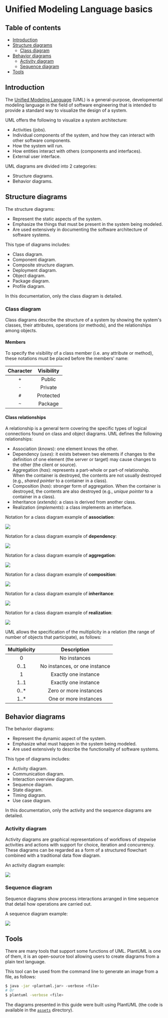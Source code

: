 # Unified Modeling Language basics

## Table of contents

- [Introduction](#introduction)
- [Structure diagrams](#structure-diagrams)
    - [Class diagram](#class-diagram)
- [Behavior diagrams](#behavior-diagrams)
    - [Activity diagram](#activity-diagram)
    - [Sequence diagram](#sequence-diagram)
- [Tools](#tools)

## Introduction

The [Unified Modeling Language](https://en.wikipedia.org/wiki/Unified_Modeling_Language) (UML) is a general-purpose, developmental modeling language in the field of software engineering that is intended to provide a standard way to visualize the design of a system.

UML offers the following to visualize a system architecture:

- Activities (jobs).
- Individual components of the system, and how they can interact with other software components.
- How the system will run.
- How entities interact with others (components and interfaces).
- External user interface.

UML diagrams are divided into 2 categories:

- Structure diagrams.
- Behavior diagrams.

## Structure diagrams

The structure diagrams:

- Represent the static aspects of the system.
- Emphasize the things that must be present in the system being modeled.
- Are used extensively in documenting the software architecture of software systems.

This type of diagrams includes:

- Class diagram.
- Component diagram.
- Composite structure diagram.
- Deployment diagram.
- Object diagram.
- Package diagram.
- Profile diagram.

In this documentation, only the class diagram is detailed.

### Class diagram

Class diagrams describe the structure of a system by showing the system's classes, their attributes, operations (or methods), and the relationships among objects.

#### Members

To specify the visibility of a class member (i.e. any attribute or method), these notations must be placed before the members' name:

| Character | Visibility |
| :---: | :---: |
| `+` | Public |
| `-` | Private |
| `#` | Protected |
| `~` | Package |

#### Class relationships

A relationship is a general term covering the specific types of logical connections found on class and object diagrams. UML defines the following relationships:

- Association (*knows*): one element knows the other.
- Dependency (*uses*): it exists between two elements if changes to the definition of one element (the server or target) may cause changes to the other (the client or source).
- Aggregation (*has*): represents a part-whole or part-of relationship. When the container is destroyed, the contents are not usually destroyed (e.g., *shared pointer* to a container in a class).
- Composition (*has*): stronger form of aggregation. When the container is destroyed, the contents are also destroyed (e.g., *unique pointer* to a container in a class).
- Inheritance (*extends*): a class is derived from another class.
- Realization (*implements*): a class implements an interface.

Notation for a class diagram example of **association**:

![](./assets/association.png)

Notation for a class diagram example of **dependency**:

![](./assets/dependency.png)

Notation for a class diagram example of **aggregation**:

![](./assets/aggregation.png)

Notation for a class diagram example of **composition**:

![](./assets/composition.png)

Notation for a class diagram example of **inheritance**:

![](./assets/inheritance.png)

Notation for a class diagram example of **realization**:

![](./assets/realization.png)

UML allows the specification of the multiplicity in a relation (the range of number of objects that participate), as follows:

| Multiplicity | Description |
| :---: | :---: |
| 0 | No instances |
| 0..1 | No instances, or one instance |
| 1 | Exactly one instance |
| 1..1 | Exactly one instance |
| 0..* | Zero or more instances |
| 1..* | One or more instances |

## Behavior diagrams

The behavior diagrams:

- Represent the dynamic aspect of the system.
- Emphasize what must happen in the system being modeled.
- Are used extensively to describe the functionality of software systems.

This type of diagrams includes:

- Activity diagram.
- Communication diagram.
- Interaction overview diagram.
- Sequence diagram.
- State diagram.
- Timing diagram.
- Use case diagram.

In this documentation, only the activity and the sequence diagrams are detailed.

### Activity diagram

Activity diagrams are graphical representations of workflows of stepwise activities and actions with support for choice, iteration and concurrency. These diagrams can be regarded as a form of a structured flowchart combined with a traditional data flow diagram.

An activity diagram example:

![](./assets/activity.png)

### Sequence diagram

Sequence diagrams show process interactions arranged in time sequence that detail how operations are carried out.

A sequence diagram example:

![](./assets/sequence.png)

## Tools

There are many tools that support some functions of UML. PlantUML is one of them, it is an open-source tool allowing users to create diagrams from a plain text language.

This tool can be used from the command line to generate an image from a file, as follows:

```sh
$ java -jar <plantuml.jar> -verbose <file>
# Or
$ plantuml -verbose <file>
```

The diagrams presented in this guide were built using PlantUML (the code is available in the [`assets`](./assets/) directory).
